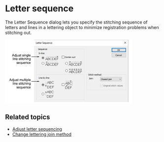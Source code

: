 # Letter sequence

The Letter Sequence dialog lets you specify the stitching sequence of letters and lines in a lettering object to minimize registration problems when stitching out.

![LetteringSequenceClosestJoin.png](assets/LetteringSequenceClosestJoin.png)

## Related topics

- [Adjust letter sequencing](../../Lettering/lettering_advanced/Adjust_letter_sequencing)
- [Change lettering join method](../../Lettering/lettering_advanced/Change_lettering_join_method)
